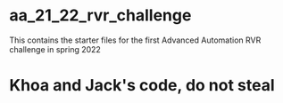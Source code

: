 # aa_21_22_rvr_challenge
This contains the starter files for the first Advanced Automation RVR challenge in spring 2022

# Khoa and Jack's code, do not steal
